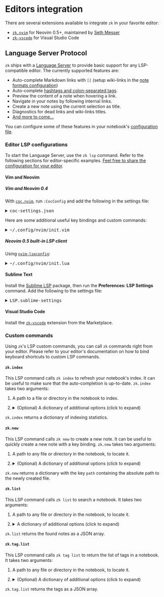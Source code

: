 # Editors integration

There are several extensions available to integrate `zk` in your favorite editor:

* [`zk.nvim`](https://github.com/megalithic/zk.nvim) for Neovim 0.5+, maintained by [Seth Messer](https://github.com/megalithic)
* [`zk-vscode`](https://github.com/mickael-menu/zk-vscode) for Visual Studio Code

## Language Server Protocol

`zk` ships with a [Language Server](https://microsoft.github.io/language-server-protocol/overviews/lsp/overview/) to provide basic support for any LSP-compatible editor. The currently supported features are:

* Auto-complete Markdown links with `[[` (setup wiki-links in the [note formats configuration](note-format.md))
* Auto-complete [hashtags and colon-separated tags](tags.md).
* Preview the content of a note when hovering a link.
* Navigate in your notes by following internal links.
* Create a new note using the current selection as title.
* Diagnostics for dead links and wiki-links titles.
* [And more to come...](https://github.com/mickael-menu/zk/issues/22)
  
You can configure some of these features in your notebook's [configuration file](config-lsp.md).

### Editor LSP configurations

To start the Language Server, use the `zk lsp` command. Refer to the following sections for editor-specific examples. [Feel free to share the configuration for your editor](https://github.com/mickael-menu/zk/issues/22).

#### Vim and Neovim

##### Vim and Neovim 0.4

With [`coc.nvim`](https://github.com/neoclide/coc.nvim), run `:CocConfig` and add the following in the settings file:

<details><summary><tt>coc-settings.json</tt></summary>

```jsonc
{
  // Important, otherwise link completion containing spaces and other special characters won't work.
  "suggest.invalidInsertCharacters": [],

  "languageserver": {
    "zk": {
      "command": "zk",
      "args": ["lsp"],
      "trace.server": "messages",
      "filetypes": ["markdown"]
    },
  }
}
```
</details>

Here are some additional useful key bindings and custom commands:

<details><summary><tt>~/.config/nvim/init.vim</tt></summary>

```viml
" User command to index the current notebook.
"
" zk.index expects a notebook path as first argument, so we provide the current
" buffer path with expand("%:p").
command! -nargs=0 ZkIndex :call CocAction("runCommand", "zk.index", expand("%:p"))
nnoremap <leader>zi :ZkIndex<CR>

" User command to create and open a new note, to be called like this:
" :ZkNew {"title": "An interesting subject", "dir": "inbox", ...}
"
" Note the concatenation with the "edit" command to open the note right away.
command! -nargs=? ZkNew :exec "edit ".CocAction("runCommand", "zk.new", expand("%:p"), <args>).path

" Create a new note after prompting for its title.
nnoremap <leader>zn :ZkNew {"title": input("Title: ")}<CR>
" Create a new note in the directory journal/daily.
nnoremap <leader>zj :ZkNew {"dir": "journal/daily"}<CR>
```
</details>

##### Neovim 0.5 built-in LSP client

Using [`nvim-lspconfig`](https://github.com/neovim/nvim-lspconfig):

<details><summary><tt>~/.config/nvim/init.lua</tt></summary>

```lua
local lspconfig = require('lspconfig')
local configs = require('lspconfig/configs')

configs.zk = {
  default_config = {
    cmd = {'zk', 'lsp'},
    filetypes = {'markdown'},
    root_dir = function()
      return vim.loop.cwd()
    end,
    settings = {}
  };
}

lspconfig.zk.setup({ on_attach = function(client, buffer) 
  -- Add keybindings here, see https://github.com/neovim/nvim-lspconfig#keybindings-and-completion
end })
```
</details>

#### Sublime Text

Install the [Sublime LSP](https://github.com/sublimelsp/LSP) package, then run the **Preferences: LSP Settings** command. Add the following to the settings file:

<details><summary><tt>LSP.sublime-settings</tt></summary>

```jsonc
{
  "clients": {
    "zk": {
      "enabled": true,
      "command": ["zk", "lsp"],
      "languageId": "markdown",
      "scopes": [ "source.markdown" ],
      "syntaxes": [ "Packages/MarkdownEditing/Markdown.sublime-syntax" ]
    }
  }
}
```
</details>

#### Visual Studio Code

Install the [`zk-vscode`](https://marketplace.visualstudio.com/items?itemName=mickael-menu.zk-vscode) extension from the Marketplace.

### Custom commands

Using `zk`'s LSP custom commands, you can call `zk` commands right from your editor. Please refer to your editor's documentation on how to bind keyboard shortcuts to custom LSP commands.

#### `zk.index`

This LSP command calls `zk index` to refresh your notebook's index. It can be useful to make sure that the auto-completion is up-to-date. `zk.index` takes two arguments:

1. A path to a file or directory in the notebook to index.
2. <details><summary>(Optional) A dictionary of additional options (click to expand)</summary>
    
    | Key     | Type    | Description                       |
    |---------|---------|-----------------------------------|
    | `force` | boolean | Reindexes all the notes when true |
    </details>

`zk.index` returns a dictionary of indexing statistics.

#### `zk.new`

This LSP command calls `zk new` to create a new note. It can be useful to quickly create a new note with a key binding. `zk.new` takes two arguments:

1. A path to any file or directory in the notebook, to locate it.
2. <details><summary>(Optional) A dictionary of additional options (click to expand)</summary>
    
    | Key                    | Type                 | Description                                                                               |
    |------------------------|----------------------|-------------------------------------------------------------------------------------------|
    | `title`                | string               | Title of the new note                                                                     |
    | `content`              | string               | Initial content of the note                                                               |
    | `dir`                  | string               | Parent directory, relative to the root of the notebook                                    |
    | `group`                | string               | [Note configuration group](config-group.md)                                               |
    | `template`             | string               | [Custom template used to render the note](template-creation.md)                           |
    | `extra`                | dictionary           | A dictionary of extra variables to expand in the template                                 |
    | `date`                 | string               | A date of creation for the note in natural language, e.g. "tomorrow"                      |
    | `edit`                 | boolean              | When true, the editor will open the newly created note (**not supported by all editors**) |
    | `insertLinkAtLocation` | location<sup>1</sup> | A location in another note where a link to the new note will be inserted                  |

    The `location` type is an [LSP Location object](https://microsoft.github.io/language-server-protocol/specification#location), for example:

    ```json
    {
        "uri":"file:///Users/mickael/notes/9se3.md",
        "range": {
            "end":{"line": 5, "character":149},
            "start":{"line": 5, "character":137}
        }
    }
    ```
    </details>

`zk.new` returns a dictionary with the key `path` containing the absolute path to the newly created file.

#### `zk.list`

This LSP command calls `zk list` to search a notebook. It takes two arguments:

1. A path to any file or directory in the notebook, to locate it.
2. <details><summary>A dictionary of additional options (click to expand)</summary>
    
    | Key              | Type         | Required? | Description                                                             |
    |------------------|--------------|-----------|-------------------------------------------------------------------------|
    | `select`         | string array | Yes       | List of note fields to return<sup>1</sup>                               |
    | `hrefs`          | string array | No        | Find notes matching the given path, including its descendants           |
	| `limit`          | integer      | No        | Limit the number of notes found                                         |
	| `match`          | string       | No        | Terms to search for in the notes                                        |
	| `exactMatch`     | boolean      | No        | Search for exact occurrences of the `match` argument (case insensitive) |
	| `excludeHrefs`   | string array | No        | Ignore notes matching the given path, including its descendants         |
	| `tags`           | string array | No        | Find notes tagged with the given tags                                   |
	| `mention`        | string array | No        | Find notes mentioning the title of the given ones                       |
	| `mentionedBy`    | string array | No        | Find notes whose title is mentioned in the given ones                   |
	| `linkTo`         | string array | No        | Find notes which are linking to the given ones                          |
	| `linkedBy`       | string array | No        | Find notes which are linked by the given ones                           |
	| `orphan`         | boolean      | No        | Find notes which are not linked by any other note                       |
	| `related`        | string array | No        | Find notes which might be related to the given ones                     |
	| `maxDistance`    | integer      | No        | Maximum distance between two linked notes                               |
	| `recursive`      | boolean      | No        | Follow links recursively                                                |
	| `created`        | string       | No        | Find notes created on the given date                                    |
	| `createdBefore`  | string       | No        | Find notes created before the given date                                |
	| `createdAfter`   | string       | No        | Find notes created after the given date                                 |
	| `modified`       | string       | No        | Find notes modified on the given date                                   |
	| `modifiedBefore` | string       | No        | Find notes modified before the given date                               |
	| `modifiedAfter`  | string       | No        | Find notes modified after the given date                                |
	| `sort`           | string array | No        | Order the notes by the given criterion                                  |

    1. As the output of this command might be very verbose and put a heavy load on the LSP client, you need to explicitly set which note fields you want to receive with the `select` option. The following fields are available: `filename`, `filenameStem`, `path`, `absPath`, `title`, `lead`, `body`, `snippets`, `rawContent`, `wordCount`, `tags`, `metadata`, `created`, `modified` and `checksum`.

    </details>

`zk.list` returns the found notes as a JSON array.

#### `zk.tag.list`

This LSP command calls `zk tag list` to return the list of tags in a notebook. It takes two arguments:

1. A path to any file or directory in the notebook, to locate it.
2. <details><summary>(Optional) A dictionary of additional options (click to expand)</summary>
    
    | Key    | Type         | Required? | Description                                      |
    |--------|--------------|-----------|--------------------------------------------------|
	| `sort` | string array | No        | Order the tags by the given criteria<sup>1</sup> |

    1. The available sort criteria are `name` and `note-count`. You can change the order by appending `-` or `+` to the criterion.

    </details>

`zk.tag.list` returns the tags as a JSON array.
